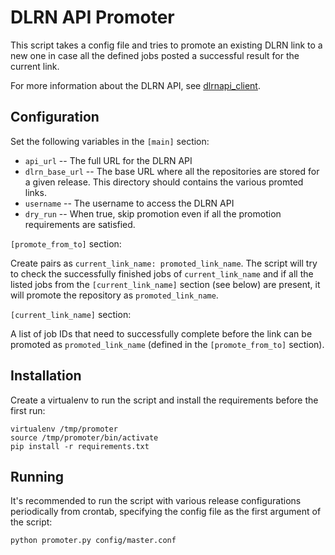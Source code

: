 DLRN API Promoter
=================

This script takes a config file and tries to promote an existing DLRN link to a
new one in case all the defined jobs posted a successful result for the current
link.

For more information about the DLRN API, see
[dlrnapi_client](https://github.com/softwarefactory-project/dlrnapi_client/).

Configuration
-------------

Set the following variables in the `[main]` section:

* `api_url` -- The full URL for the DLRN API
* `dlrn_base_url` -- The base URL where all the repositories are stored for a
  given release. This directory should contains the various promted links.
* `username` -- The username to access the DLRN API
* `dry_run` -- When true, skip promotion even if all the promotion requirements
  are satisfied.

`[promote_from_to]` section:

Create pairs as `current_link_name: promoted_link_name`. The script will try to
check the successfully finished jobs of `current_link_name` and if all the
listed jobs from the `[current_link_name]` section (see below) are present, it
will promote the repository as `promoted_link_name`.

`[current_link_name]` section:

A list of job IDs that need to successfully complete before the link can be
promoted as `promoted_link_name` (defined in the `[promote_from_to]` section).

Installation
------------

Create a virtualenv to run the script and install the requirements before the
first run:

    virtualenv /tmp/promoter
    source /tmp/promoter/bin/activate
    pip install -r requirements.txt

Running
-------

It's recommended to run the script with various release configurations
periodically from crontab, specifying the config file as the first argument of
the script:

    python promoter.py config/master.conf
